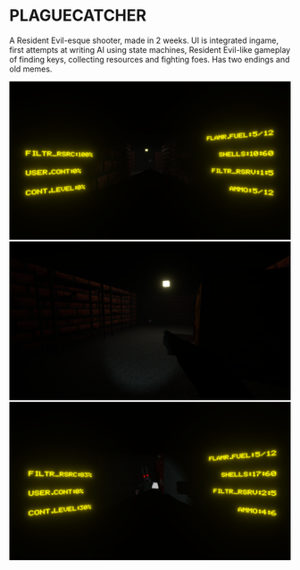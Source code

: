 # PLAGUECATCHER
 A Resident Evil-esque shooter, made in 2 weeks. UI is integrated ingame, first attempts at writing AI using state machines, Resident Evil-like gameplay of finding keys, collecting resources and fighting foes. Has two endings and old memes.


![some screenshots](https://raw.githubusercontent.com/UghZan/PLAGUECATCHER/main/Screenshots/Build%20Screenshot%202022.04.08%20-%2014.55.05.08.png)
![some screenshots](https://raw.githubusercontent.com/UghZan/PLAGUECATCHER/main/Screenshots/Build%20Screenshot%202022.04.08%20-%2014.55.29.20.png)
![some screenshots](https://raw.githubusercontent.com/UghZan/PLAGUECATCHER/main/Screenshots/Build%20Screenshot%202022.04.08%20-%2014.55.57.89.png)
